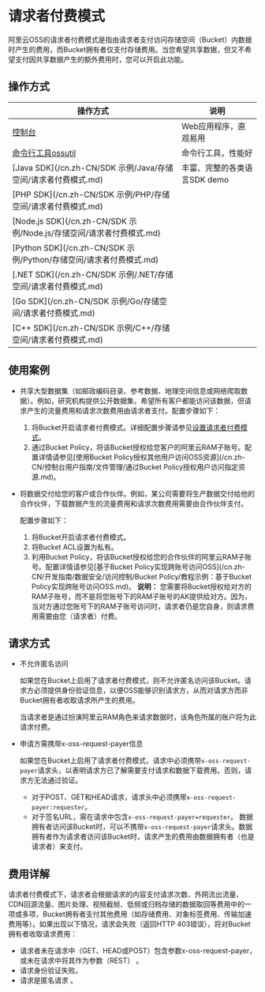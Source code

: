 # 请求者付费模式

阿里云OSS的请求者付费模式是指由请求者支付访问存储空间（Bucket）内数据时产生的费用，而Bucket拥有者仅支付存储费用。当您希望共享数据，但又不希望支付因共享数据产生的额外费用时，您可以开启此功能。

## 操作方式

|操作方式|说明|
|----|--|
|[控制台](/cn.zh-CN/控制台用户指南/存储空间管理/基础设置/设置请求者付费模式.md)|Web应用程序，直观易用|
|[命令行工具ossutil](/cn.zh-CN/常用工具/命令行工具ossutil/常用命令/request-payment（请求者付费）.md)|命令行工具，性能好|
|[Java SDK](/cn.zh-CN/SDK 示例/Java/存储空间/请求者付费模式.md)|丰富、完整的各类语言SDK demo|
|[PHP SDK](/cn.zh-CN/SDK 示例/PHP/存储空间/请求者付费模式.md)|
|[Node.js SDK](/cn.zh-CN/SDK 示例/Node.js/存储空间/请求者付费模式.md)|
|[Python SDK](/cn.zh-CN/SDK 示例/Python/存储空间/请求者付费模式.md)|
|[.NET SDK](/cn.zh-CN/SDK 示例/.NET/存储空间/请求者付费模式.md)|
|[Go SDK](/cn.zh-CN/SDK 示例/Go/存储空间/请求者付费模式.md)|
|[C++ SDK](/cn.zh-CN/SDK 示例/C++/存储空间/请求者付费模式.md)|

## 使用案例

-   共享大型数据集（如邮政编码目录、参考数据、地理空间信息或网络爬取数据）。例如，研究机构提供公开数据集，希望所有客户都能访问该数据，但请求产生的流量费用和请求次数费用由请求者支付。配置步骤如下：
    1.  将Bucket开启请求者付费模式。详细配置步骤请参见[设置请求者付费模式](/cn.zh-CN/控制台用户指南/存储空间管理/基础设置/设置请求者付费模式.md)。
    2.  通过Bucket Policy，将该Bucket授权给您客户的阿里云RAM子账号。配置详情请参见[使用Bucket Policy授权其他用户访问OSS资源](/cn.zh-CN/控制台用户指南/文件管理/通过Bucket Policy授权用户访问指定资源.md)。
-   将数据交付给您的客户或合作伙伴。例如，某公司需要将生产数据交付给他的合作伙伴，下载数据产生的流量费用和请求次数费用需要由合作伙伴支付。

    配置步骤如下：

    1.  将Bucket开启请求者付费模式。
    2.  将Bucket ACL设置为私有。
    3.  利用Bucket Policy，将该Bucket授权给您的合作伙伴的阿里云RAM子账号。配置详情请参见[基于Bucket Policy实现跨账号访问OSS](/cn.zh-CN/开发指南/数据安全/访问控制/Bucket Policy/教程示例：基于Bucket Policy实现跨账号访问OSS.md)。
    **说明：** 您需要将Bucket授权给对方的RAM子账号，而不是将您账号下的RAM子账号的AK提供给对方。因为，当对方通过您账号下的RAM子账号访问时，请求者仍是您自身，则请求费用需要由您（请求者）付费。


## 请求方式

-   不允许匿名访问

    如果您在Bucket上启用了请求者付费模式，则不允许匿名访问该Bucket。请求方必须提供身份验证信息，以便OSS能够识别请求方，从而对请求方而非Bucket拥有者收取请求所产生的费用。

    当请求者是通过扮演阿里云RAM角色来请求数据时，该角色所属的账户将为此请求付费。

-   申请方需携带x-oss-request-payer信息

    如果您在Bucket上启用了请求者付费模式，请求中必须携带`x-oss-request-payer`请求头，以表明请求方已了解需要支付请求和数据下载费用。否则，请求方无法通过验证。

    -   对于POST、GET和HEAD请求，请求头中必须携带`x-oss-request-payer:requester`。
    -   对于签名URL，需在请求中包含`x-oss-request-payer=requester`。
    数据拥有者访问该Bucket时，可以不携带`x-oss-request-payer`请求头。数据拥有者作为请求者访问该Bucket时，请求产生的费用由数据拥有者（也是请求者）来支付。


## 费用详解

请求者付费模式下，请求者会根据请求的内容支付请求次数、外网流出流量、CDN回源流量、图片处理、视频截帧、低频或归档存储的数据取回等费用中的一项或多项，Bucket拥有者支付其他费用（如存储费用、对象标签费用、传输加速费用等）。如果出现以下情况，请求会失败（返回HTTP 403错误），将对Bucket拥有者收取请求费用：

-   请求者未在请求中（GET、HEAD或POST）包含参数x-oss-request-payer，或未在请求中将其作为参数（REST） 。
-   请求身份验证失败。
-   请求是匿名请求 。

